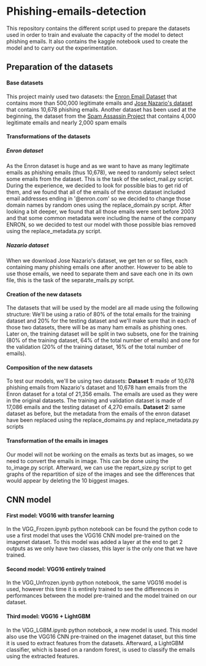 # Phishing-emails-detection

This repository contains the different script used to prepare the datasets used in order to train and evaluate the capacity of the model to detect phishing emails.
It also contains the kaggle notebook used to create the model and to carry out the experimentation.


## Preparation of the datasets
#### Base datasets
This project mainly used two datasets: the [Enron Email Dataset](http://www.cs.cmu.edu/~enron/) that contains more than 500,000 legitimate emails and [Jose Nazario's dataset](http://www.monkey.org/~jose/phishing) that contains 10,678 phishing emails.
Another dataset has been used at the beginning, the dataset from the [Spam Assassin Project](http://spamassassin.apache.org/old/publiccorpus/) that contains 4,000 legitimate emails and nearly 2,000 spam emails

#### Transformations of the datasets
##### Enron dataset
As the Enron dataset is huge and as we want to have as many legitimate emails as phishing emails (thus 10,678), we need to randomly select select some emails from the dataset. This is the task of the select_mail.py script.
During the experience, we decided to look for possible bias to get rid of them, and we found that all of the emails of the enron dataset included email addresses ending in '@enron.com' so we decided to change those domain names by random ones using the replace_domain.py script. After looking a bit deeper, we found that all those emails were sent before 2003 and that some common metadata were including the name of the company ENRON, so we decided to test our model with those possible bias removed using the replace_metadata.py script.
##### Nazario dataset
When we download Jose Nazario's dataset, we get ten or so files, each containing many phishing emails one after another. However to be able to use those emails, we need to separate them and save each one in its own file, this is the task of the separate_mails.py script.

#### Creation of the new datasets
The datasets that will be used by the model are all made using the following structure:
[](dataset_structure.png)
We'll be using a ratio of 80% of the total emails for the training dataset and 20% for the testing dataset and we'll make sure that in each of those two datasets, there will be as many ham emails as phishing ones.
Later on, the training dataset will be split in two subsets, one for the training (80% of the training dataset, 64% of the total number of emails) and one for the validation (20% of the training dataset, 16% of the total number of emails).

#### Composition of the new datasets
To test our models, we'll be using two datasets:
**Dataset 1:** made of 10,678 phishing emails from Nazario's dataset and 10,678 ham emails from the Enron dataset for a total of 21,356 emails. The emails are used as they were in the original datasets.
The training and validation dataset is made of 17,086 emails and the testing dataset of 4,270 emails.
**Dataset 2:** same dataset as before, but the metadata from the emails of the enron dataset have been replaced using the replace_domains.py and replace_metadata.py scripts

#### Transformation of the emails in images
Our model will not be working on the emails as texts but as images, so we need to convert the emails in image. This can be done using the to_image.py script.
Afterward, we can use the repart_size.py script to get graphs of the repartition of size of the images and see the differences that would appear by deleting the 10 biggest images.


## CNN model
#### First model: VGG16 with transfer learning
In the VGG_Frozen.ipynb python notebook can be found the python code to use a first model that uses the VGG16 CNN model pre-trained on the imagenet dataset. To this model was added a layer at the end to get 2 outputs as we only have two classes, this layer is the only one that we have trained.

#### Second model: VGG16 entirely trained
In the VGG_Unfrozen.ipynb python notebook, the same VGG16 model is used, however this time it is entirely trained to see the differences in performances between the model pre-trained and the model trained on our dataset.

#### Third model: VGG16 + LightGBM
In the VGG_LGBM.ipynb python notebook, a new model is used. This model also use the VGG16 CNN pre-trained on the imagenet dataset, but this time it is used to extract features from the datasets. Afterward, a LightGBM classifier, which is based on a random forest, is used to classify the emails using the extracted features.
